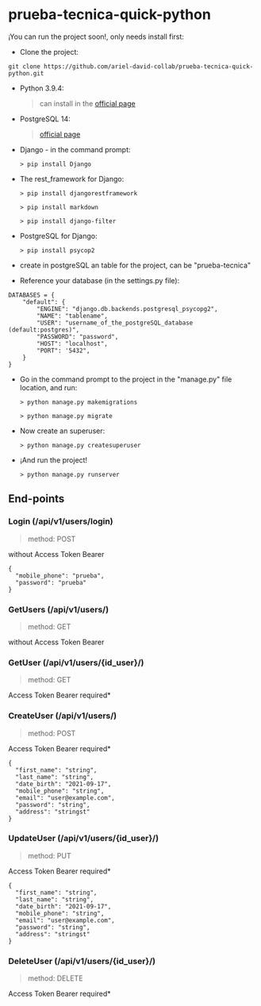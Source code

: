 # prueba-tecnica-quick-python

¡You can run the project soon!, 
only needs install first:

- Clone the project:

```
git clone https://github.com/ariel-david-collab/prueba-tecnica-quick-python.git
```

- Python 3.9.4:

    > can install in the [official page](https://www.python.org/downloads/)

- PostgreSQL 14:

    > [official page](https://content-www.enterprisedb.com/downloads/postgres-postgresql-downloads)

- Django - in the command prompt:
    ```
    > pip install Django
    ```

- The rest_framework for Django:

    ```
    > pip install djangorestframework

    > pip install markdown

    > pip install django-filter
    ```

- PostgreSQL for Django:
    ```
    > pip install psycop2
    ```

- create in postgreSQL an table for the project, can be "prueba-tecnica"

- Reference your database (in the settings.py file):

```
DATABASES = {
    "default": {
        "ENGINE": "django.db.backends.postgresql_psycopg2",
        "NAME": "tablename",
        "USER": "username_of_the_postgreSQL_database (default:postgres)",
        "PASSWORD": "password",
        "HOST": "localhost",
        "PORT": '5432",
    }
}
```

- Go in the command prompt to the project in the "manage.py" file location, and run:

    ```
    > python manage.py makemigrations

    > python manage.py migrate
    ```

- Now create an superuser:
    ```
    > python manage.py createsuperuser
    ```

- ¡And run the project!
    ```
    > python manage.py runserver
    ```

## End-points

### Login (/api/v1/users/login)
> method: POST

without Access Token Bearer

```
{
  "mobile_phone": "prueba",
  "password": "prueba"
}
```

### GetUsers (/api/v1/users/)
> method: GET

without Access Token Bearer

### GetUser (/api/v1/users/{id_user}/)
> method: GET

Access Token Bearer required*

### CreateUser (/api/v1/users/)
> method: POST

Access Token Bearer required*

```
{
  "first_name": "string",
  "last_name": "string",
  "date_birth": "2021-09-17",
  "mobile_phone": "string",
  "email": "user@example.com",
  "password": "string",
  "address": "stringst"
}
```

### UpdateUser (/api/v1/users/{id_user}/)
> method: PUT

Access Token Bearer required*

```
{
  "first_name": "string",
  "last_name": "string",
  "date_birth": "2021-09-17",
  "mobile_phone": "string",
  "email": "user@example.com",
  "password": "string",
  "address": "stringst"
}
```

### DeleteUser (/api/v1/users/{id_user}/)
> method: DELETE

Access Token Bearer required*


